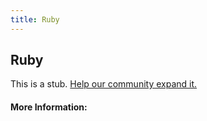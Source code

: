 ```yaml
---
title: Ruby
---
```


## Ruby

This is a stub. [Help our community expand it.](https://github.com/freeCodeCamp/guide-articles/tree/master/articles/Ruby/index.md)

<!-- The article goes here, in GitHub-flavored Markdown. Feel free to add YouTube videos, images, and CodePen/JSBin embeds  -->

#### More Information:
<!-- Please add any articles you think might be helpful to read before writing the article -->



